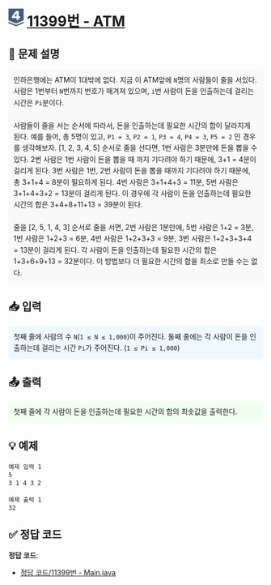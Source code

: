 <!-- ChatGPT를 사용하여 꾸몄습니다 -->
# <img src="https://github.com/GUBBIB/BaekJoonCode/blob/main/Tier_Img/Silver-4.svg" alt="티어그림" width="30px" height="35px"> [11399번 - ATM](https://www.acmicpc.net/problem/11399)

<h2>📝 문제 설명</h2>
<div style="background-color: #f9f9f9; padding: 10px; border-radius: 5px; line-height: 1.6;">
    인하은행에는 ATM이 1대밖에 없다. 지금 이 ATM앞에 <code>N</code>명의 사람들이 줄을 서있다. 사람은 1번부터 <code>N</code>번까지 번호가 매겨져 있으며, <code>i</code>번 사람이 돈을 인출하는데 걸리는 시간은 <code>Pi</code>분이다.
    <br><br>
    사람들이 줄을 서는 순서에 따라서, 돈을 인출하는데 필요한 시간의 합이 달라지게 된다. 예를 들어, 총 5명이 있고, <code>P1 = 3</code>, <code>P2 = 1</code>, <code>P3 = 4</code>, <code>P4 = 3</code>, <code>P5 = 2</code> 인 경우를 생각해보자. [1, 2, 3, 4, 5] 순서로 줄을 선다면, 1번 사람은 3분만에 돈을 뽑을 수 있다. 2번 사람은 1번 사람이 돈을 뽑을 때 까지 기다려야 하기 때문에, 3+1 = 4분이 걸리게 된다. 3번 사람은 1번, 2번 사람이 돈을 뽑을 때까지 기다려야 하기 때문에, 총 3+1+4 = 8분이 필요하게 된다. 4번 사람은 3+1+4+3 = 11분, 5번 사람은 3+1+4+3+2 = 13분이 걸리게 된다. 이 경우에 각 사람이 돈을 인출하는데 필요한 시간의 합은 3+4+8+11+13 = 39분이 된다.
    <br><br>
    줄을 [2, 5, 1, 4, 3] 순서로 줄을 서면, 2번 사람은 1분만에, 5번 사람은 1+2 = 3분, 1번 사람은 1+2+3 = 6분, 4번 사람은 1+2+3+3 = 9분, 3번 사람은 1+2+3+3+4 = 13분이 걸리게 된다. 각 사람이 돈을 인출하는데 필요한 시간의 합은 1+3+6+9+13 = 32분이다. 이 방법보다 더 필요한 시간의 합을 최소로 만들 수는 없다.
</div>

<h2>📥 입력</h2>
<div style="background-color: #f0f8ff; padding: 10px; border-radius: 5px; line-height: 1.6;">
    첫째 줄에 사람의 수 <code>N</code>(<code>1 ≤ N ≤ 1,000</code>)이 주어진다. 둘째 줄에는 각 사람이 돈을 인출하는데 걸리는 시간 <code>Pi</code>가 주어진다. (<code>1 ≤ Pi ≤ 1,000</code>)
</div>

<h2>📤 출력</h2>
<div style="background-color: #f0fff0; padding: 10px; border-radius: 5px; line-height: 1.6;">
    첫째 줄에 각 사람이 돈을 인출하는데 필요한 시간의 합의 최솟값을 출력한다.
</div>

<h2>💡 예제</h2>

```plaintext
예제 입력 1
5
3 1 4 3 2

예제 출력 1
32
```

## ✅ 정답 코드
**정답 코드**:
- [정답 코드/11399번 - Main.java](https://github.com/GUBBIB/BaekJoonCode/tree/main/Silver/11399%EB%B2%88%20-%20ATM/%EC%A0%95%EB%8B%B5%EC%BD%94%EB%93%9C)
